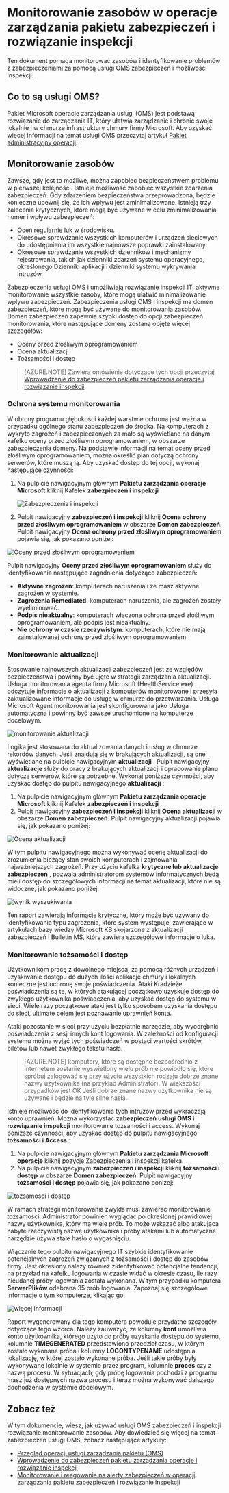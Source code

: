 <properties
   pageTitle="Monitorowanie zasobów operacje zarządzania pakietu zabezpieczeń i rozwiązanie inspekcji | Microsoft Azure"
   description="Ten dokument pomaga za pomocą usługi OMS zabezpieczeń i inspekcji możliwości monitorowania zasobów i identyfikowanie problemów z zabezpieczeniami."
   services="operations-management-suite"
   documentationCenter="na"
   authors="YuriDio"
   manager="swadhwa"
   editor=""/>

<tags
   ms.service="operations-management-suite"
   ms.topic="article" 
   ms.devlang="na"
   ms.tgt_pltfrm="na"
   ms.workload="na"
   ms.date="10/18/2016"
   ms.author="yurid"/>

# <a name="monitoring-resources-in-operations-management-suite-security-and-audit-solution"></a>Monitorowanie zasobów w operacje zarządzania pakietu zabezpieczeń i rozwiązanie inspekcji

Ten dokument pomaga monitorować zasobów i identyfikowanie problemów z zabezpieczeniami za pomocą usługi OMS zabezpieczeń i możliwości inspekcji.

## <a name="what-is-oms"></a>Co to są usługi OMS?

Pakiet Microsoft operacje zarządzania usługi (OMS) jest podstawą rozwiązanie do zarządzania IT, który ułatwia zarządzanie i chronić swoje lokalnie i w chmurze infrastruktury chmury firmy Microsoft. Aby uzyskać więcej informacji na temat usługi OMS przeczytaj artykuł [Pakiet administracyjny operacji](https://technet.microsoft.com/library/mt484091.aspx).

## <a name="monitoring-resources"></a>Monitorowanie zasobów

Zawsze, gdy jest to możliwe, można zapobiec bezpieczeństwem problemu w pierwszej kolejności. Istnieje możliwość zapobiec wszystkie zdarzenia zabezpieczeń. Gdy zdarzeniem bezpieczeństwa przeprowadzona, będzie konieczne upewnij się, że ich wpływu jest zminimalizowane.  Istnieją trzy zalecenia krytycznych, które mogą być używane w celu zminimalizowania numer i wpływu zabezpieczeń:

- Oceń regularnie luk w środowisku.
- Okresowe sprawdzanie wszystkich komputerów i urządzeń sieciowych do udostępnienia im wszystkie najnowsze poprawki zainstalowany.
- Okresowe sprawdzanie wszystkich dzienników i mechanizmy rejestrowania, takich jak dzienniki zdarzeń systemu operacyjnego, określonego Dzienniki aplikacji i dzienniki systemu wykrywania intruzów.

Zabezpieczenia usługi OMS i umożliwiają rozwiązanie inspekcji IT, aktywne monitorowanie wszystkie zasoby, które mogą ułatwić minimalizowanie wpływu zabezpieczeń. Zabezpieczenia usługi OMS i inspekcji ma domen zabezpieczeń, które mogą być używane do monitorowania zasobów. Domen zabezpieczeń zapewnia szybki dostęp do opcji zabezpieczeń monitorowania, które następujące domeny zostaną objęte więcej szczegółów:

- Oceny przed złośliwym oprogramowaniem
- Ocena aktualizacji
- Tożsamości i dostęp

> [AZURE.NOTE] Zawiera omówienie dotyczące tych opcji przeczytaj [Wprowadzenie do zabezpieczeń pakietu zarządzania operacje i rozwiązanie inspekcji](oms-security-getting-started.md).

### <a name="monitoring-system-protection"></a>Ochrona systemu monitorowania

W obrony programu głębokości każdej warstwie ochrona jest ważna w przypadku ogólnego stanu zabezpieczeń do środka. Na komputerach z wykryto zagrożeń i zabezpieczonych za mało są wyświetlane na danym kafelku oceny przed złośliwym oprogramowaniem, w obszarze zabezpieczenia domeny. Na podstawie informacji na temat oceny przed złośliwym oprogramowaniem, można określić plan dotyczą ochrony serwerów, które muszą ją. Aby uzyskać dostęp do tej opcji, wykonaj następujące czynności:

1. Na pulpicie nawigacyjnym głównym **Pakietu zarządzania operacje Microsoft** kliknij Kafelek **zabezpieczeń i inspekcji** .

    ![Zabezpieczenia i inspekcji](./media/oms-security-responding-alerts/oms-security-responding-alerts-fig1.png)

2. Pulpit nawigacyjny **zabezpieczeń i inspekcji** kliknij **Ocena ochrony przed złośliwym oprogramowaniem** w obszarze **Domen zabezpieczeń**. Pulpit nawigacyjny **Ocena ochrony przed złośliwym oprogramowaniem** pojawia się, jak pokazano poniżej:

![Oceny przed złośliwym oprogramowaniem](./media/oms-security-monitoring-resources/oms-security-monitoring-resources-fig2-ga.png)

Pulpit nawigacyjny **Oceny przed złośliwym oprogramowaniem** służy do identyfikowania następujące zagadnienia dotyczące zabezpieczeń:

- **Aktywne zagrożeń**: komputerach naruszenia i że masz aktywne zagrożeń w systemie.
- **Zagrożenia Remediated**: komputerach naruszenia, ale zagrożeń zostały wyeliminować.
- **Podpis nieaktualny**: komputerach włączona ochrona przed złośliwym oprogramowaniem, ale podpis jest nieaktualny.
- **Nie ochrony w czasie rzeczywistym**: komputerach, które nie mają zainstalowanej ochrony przed złośliwym oprogramowaniem.

### <a name="monitoring-updates"></a>Monitorowanie aktualizacji 

Stosowanie najnowszych aktualizacji zabezpieczeń jest ze względów bezpieczeństwa i powinny być ujęte w strategii zarządzania aktualizacji. Usługa monitorowania agenta firmy Microsoft (HealthService.exe) odczytuje informacje o aktualizacji z komputerów monitorowane i przesyła zaktualizowane informacje do usługę w chmurze do przetwarzania. Usługa Microsoft Agent monitorowania jest skonfigurowana jako Usługa automatyczna i powinny być zawsze uruchomione na komputerze docelowym.

![monitorowanie aktualizacji](./media/oms-security-monitoring-resources/oms-security-monitoring-resources-fig3.png)

Logika jest stosowana do aktualizowania danych i usług w chmurze rekordów danych. Jeśli znajdują się w brakujących aktualizacji, są one wyświetlane na pulpicie nawigacyjnym **aktualizacji** . Pulpit nawigacyjny **aktualizacje** służy do pracy z brakujących aktualizacji i opracowanie planu dotyczą serwerów, które są potrzebne. Wykonaj poniższe czynności, aby uzyskać dostęp do pulpitu nawigacyjnego **aktualizacji** :

1. Na pulpicie nawigacyjnym głównym **Pakietu zarządzania operacje Microsoft** kliknij Kafelek **zabezpieczeń i inspekcji** .
2. Pulpit nawigacyjny **zabezpieczeń i inspekcji** kliknij **Ocena aktualizacji** w obszarze **Domen zabezpieczeń**. Pulpit nawigacyjny aktualizacji pojawia się, jak pokazano poniżej:

![Ocena aktualizacji](./media/oms-security-monitoring-resources/oms-security-monitoring-resources-fig4.png)

W tym pulpitu nawigacyjnego można wykonywać ocenę aktualizacji do zrozumienia bieżący stan swoich komputerach i zajmowania najważniejszych zagrożeń. Przy użyciu kafelka **krytyczne lub aktualizacje zabezpieczeń** , pozwala administratorom systemów informatycznych będą mieli dostęp do szczegółowych informacji na temat aktualizacji, które nie są widoczne, jak pokazano poniżej:

![wynik wyszukiwania](./media/oms-security-monitoring-resources/oms-security-monitoring-resources-fig5.png)

Ten raport zawierają informacje krytyczne, który może być używany do identyfikowania typu zagrożenia, które system występuje, zawierające w artykułach bazy wiedzy Microsoft KB skojarzone z aktualizacji zabezpieczeń i Bulletin MS, który zawiera szczegółowe informacje o luka.

### <a name="monitoring-identity-and-access"></a>Monitorowanie tożsamości i dostęp

Użytkownikom pracę z dowolnego miejsca, za pomocą różnych urządzeń i uzyskiwanie dostępu do dużych ilości aplikacje chmury i lokalnych konieczne jest ochronę swoje poświadczenia. Ataki Kradzieże poświadczenia są te, w których atakującej początkowo uzyskuje dostęp do zwykłego użytkownika poświadczenia, aby uzyskać dostęp do systemu w sieci. Wiele razy początkowe ataki jest tylko sposobem uzyskania dostępu do sieci, ultimate celem jest poznawanie uprawnień konta. 

Ataki pozostanie w sieci przy użyciu bezpłatnie narzędzie, aby wyodrębnić poświadczenia z sesji innych kont logowania. W zależności od konfiguracji systemu można wyjąć tych poświadczeń w postaci wartości skrótów, biletów lub nawet zwykłego tekstu hasła.  

> [AZURE.NOTE] komputery, które są dostępne bezpośrednio z Internetem zostanie wyświetlony wielu prób nie powiodło się, które spróbuj zalogować się przy użyciu wszystkich rodzaju dobrze znane nazwy użytkownika (na przykład Administrator). W większości przypadków jest OK Jeśli dobrze znane nazwy użytkownika nie są używane i będzie na tyle silne hasła.

Istnieje możliwość do identyfikowania tych intruzów przed wykraczają konto uprawnień. Można wykorzystać **zabezpieczeń usługi OMS i rozwiązanie inspekcji** monitorowanie tożsamości i access. Wykonaj poniższe czynności, aby uzyskać dostęp do pulpitu nawigacyjnego **tożsamości i Access** :

1. Na pulpicie nawigacyjnym głównym **Pakietu zarządzania Microsoft operacje** kliknij pozycję Zabezpieczenia i inspekcji kafelka.
2. Na pulpicie nawigacyjnym **zabezpieczeń i inspekcji** kliknij **tożsamości i dostęp** w obszarze **Domen zabezpieczeń**. Pulpit nawigacyjny **tożsamości i dostęp** pojawia się, jak pokazano poniżej:

![tożsamości i dostęp](./media/oms-security-monitoring-resources/oms-security-monitoring-resources-fig6-ga.png)

W ramach strategii monitorowania zwykła musi zawierać monitorowanie tożsamości. Administrator powinien wyglądać po określonej prawidłowej nazwy użytkownika, który ma wiele prób. To może wskazać albo atakująca nabyte rzeczywistą nazwę użytkownika i próby atakami lub automatyczne narzędzie używa stałe hasło o wygaśnięciu.

Włączanie tego pulpitu nawigacyjnego IT szybkie identyfikowanie potencjalnych zagrożeń związanych z tożsamości i dostęp do zasobów firmy. Jest określony należy również zidentyfikować potencjalne tendencji, na przykład na kafelku logowania w czasie widać w okresie czasu, ile razy nieudanej próby logowania została wykonana. W tym przypadku komputera **SerwerPlików** odebrana 35 prób logowania. Zapoznaj się szczegółowe informacje o tym komputerze, klikając go. 

![więcej informacji](./media/oms-security-monitoring-resources/oms-security-monitoring-resources-fig7-new.png)

Raport wygenerowany dla tego komputera powoduje przydatne szczegóły dotyczące tego wzorca. Należy zauważyć, że kolumny **kont** umożliwia konto użytkownika, którego użyto do próby uzyskania dostępu do systemu, kolumnie **TIMEGENERATED** przedstawiono przedział czasu, w którym zostało wykonane próba i kolumny **LOGONTYPENAME** udostępnia lokalizację, w której zostało wykonane próba. Jeśli takie próby były wykonywane lokalnie w systemie przez program, kolumnie **proces** czy z nazwą procesu. W sytuacjach, gdy próbę logowania pochodzi z programu masz już dostępnych nazwa procesu i teraz można wykonywać dalszego dochodzenia w systemie docelowym.

## <a name="see-also"></a>Zobacz też

W tym dokumencie, wiesz, jak używać usługi OMS zabezpieczeń i inspekcji rozwiązanie monitorowanie zasobów. Aby dowiedzieć się więcej na temat zabezpieczeń usługi OMS, zobacz następujące artykuły:

- [Przegląd operacji usługi zarządzania pakietu (OMS)](operations-management-suite-overview.md)
- [Wprowadzenie do zabezpieczeń pakietu zarządzania operacje i rozwiązanie inspekcji](oms-security-getting-started.md)
- [Monitorowanie i reagowanie na alerty zabezpieczeń w operacji zarządzania pakietu zabezpieczeń i rozwiązanie inspekcji](oms-security-responding-alerts.md)